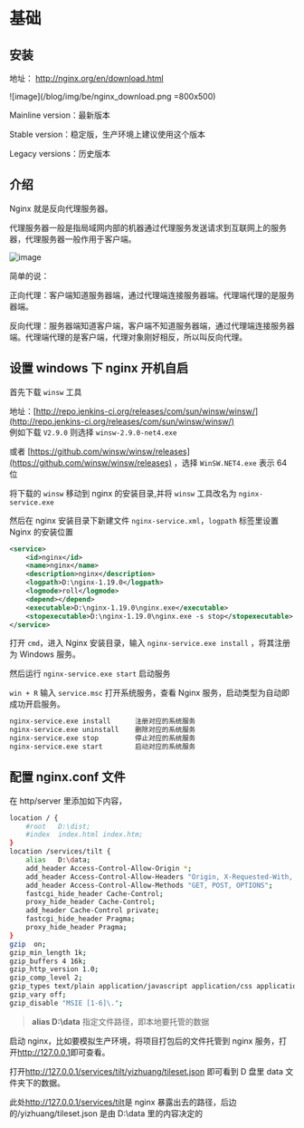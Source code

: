 # 基础

## 安装

地址： <http://nginx.org/en/download.html>

![image](/blog/img/be/nginx_download.png =800x500)

Mainline version：最新版本

Stable version：稳定版，生产环境上建议使用这个版本

Legacy versions：历史版本

## 介绍

Nginx 就是反向代理服务器。

代理服务器一般是指局域网内部的机器通过代理服务发送请求到互联网上的服务器，代理服务器一般作用于客户端。

![image](/blog/img/be/nginx1.png)

简单的说：

正向代理：客户端知道服务器端，通过代理端连接服务器端。代理端代理的是服务器端。

反向代理：服务器端知道客户端，客户端不知道服务器端，通过代理端连接服务器端。代理端代理的是客户端，代理对象刚好相反，所以叫反向代理。

## 设置 windows 下 nginx 开机自启

首先下载 `winsw` 工具

地址：[http://repo.jenkins-ci.org/releases/com/sun/winsw/winsw/](http://repo.jenkins-ci.org/releases/com/sun/winsw/winsw/)  
例如下载 `V2.9.0` 则选择 `winsw-2.9.0-net4.exe`

或者 [https://github.com/winsw/winsw/releases](https://github.com/winsw/winsw/releases) ，选择 `WinSW.NET4.exe` 表示 64 位

将下载的 `winsw` 移动到 nginx 的安装目录,并将 `winsw` 工具改名为 `nginx-service.exe`

然后在 nginx 安装目录下新建文件 `nginx-service.xml`，`logpath` 标签里设置 Nginx 的安装位置

```xml
<service>
    <id>nginx</id>
    <name>nginx</name>
    <description>nginx</description>
    <logpath>D:\nginx-1.19.0</logpath>
    <logmode>roll</logmode>
    <depend></depend>
    <executable>D:\nginx-1.19.0\nginx.exe</executable>
    <stopexecutable>D:\nginx-1.19.0\nginx.exe -s stop</stopexecutable>
</service>
```

打开 `cmd`，进入 Nginx 安装目录，输入 `nginx-service.exe install` ，将其注册为 Windows 服务。

然后运行 `nginx-service.exe start` 启动服务

`win + R` 输入 `service.msc` 打开系统服务，查看 Nginx 服务，启动类型为自动即成功开启服务。

```sh
nginx-service.exe install      注册对应的系统服务
nginx-service.exe uninstall    删除对应的系统服务
nginx-service.exe stop         停止对应的系统服务
nginx-service.exe start        启动对应的系统服务
```

## 配置 nginx.conf 文件

在 http/server 里添加如下内容，

```sh
location / {
    #root   D:\dist;
    #index  index.html index.htm;
}
location /services/tilt {
    alias   D:\data;
    add_header Access-Control-Allow-Origin *;
    add_header Access-Control-Allow-Headers "Origin, X-Requested-With, Content-Type, Accept";
    add_header Access-Control-Allow-Methods "GET, POST, OPTIONS";
    fastcgi_hide_header Cache-Control;
    proxy_hide_header Cache-Control;
    add_header Cache-Control private;
    fastcgi_hide_header Pragma;
    proxy_hide_header Pragma;
}
gzip  on;
gzip_min_length 1k;
gzip_buffers 4 16k;
gzip_http_version 1.0;
gzip_comp_level 2;
gzip_types text/plain application/javascript application/css application/json text/css application/xml text/javascript application/x-httpd-php image/jpeg image/gif image/png;
gzip_vary off;
gzip_disable "MSIE [1-6]\.";
```

> **alias D:\data** 指定文件路径，即本地要托管的数据

启动 nginx，比如要模拟生产环境，将项目打包后的文件托管到 nginx 服务，打开<http://127.0.0.1>即可查看。

打开<http://127.0.0.1/services/tilt/yizhuang/tileset.json> 即可看到 D 盘里 data 文件夹下的数据。

此处<http://127.0.0.1/services/tilt>是 nginx 暴露出去的路径，后边的/yizhuang/tileset.json 是由 D:\data 里的内容决定的
